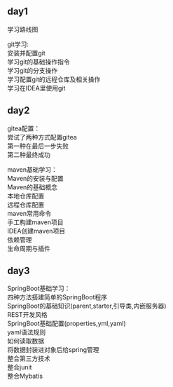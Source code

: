 ## day1
学习路线图

git学习:  
安装并配置git  
学习git的基础操作指令  
学习git的分支操作   
学习配置git的远程仓库及相关操作  
学习在IDEA里使用git

## day2
gitea配置：  
尝试了两种方式配置gitea   
第一种在最后一步失败  
第二种最终成功

maven基础学习：  
Maven的安装与配置  
Maven的基础概念  
本地仓库配置  
远程仓库配置  
maven常用命令  
手工构建maven项目  
IDEA创建maven项目  
依赖管理  
生命周期与插件  

## day3
SpringBoot基础学习：  
四种方法搭建简单的SpringBoot程序  
SpringBoot的基础知识(parent,starter,引导类,内嵌服务器)  
REST开发风格  
SpringBoot基础配置(properties,yml,yaml)  
yaml语法规则  
如何读取数据  
将数据封装进对象后给spring管理  
整合第三方技术  
整合junit  
整合Mybatis